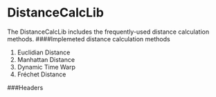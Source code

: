# DistanceCalcLib
The DistanceCalcLib includes the frequently-used distance calculation methods.
####Implemeted distance calculation methods
1. Euclidian Distance
2. Manhattan Distance
3. Dynamic Time Warp
4. Fréchet Distance


###Headers





